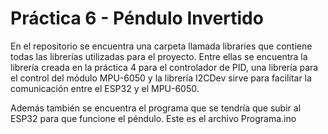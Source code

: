 # Práctica 6 - Péndulo Invertido
En el repositorio se encuentra una carpeta llamada libraries que contiene todas las librerías utilizadas para el proyecto. Entre ellas se encuentra la librería creada en la práctica 4 para el controlador de PID, una librería para el control del módulo MPU-6050 y la librería I2CDev sirve para facilitar la comunicación entre el ESP32 y el MPU-6050.

Además también se encuentra el programa que se tendría que subir al ESP32 para que funcione el péndulo. Este es el archivo Programa.ino 
